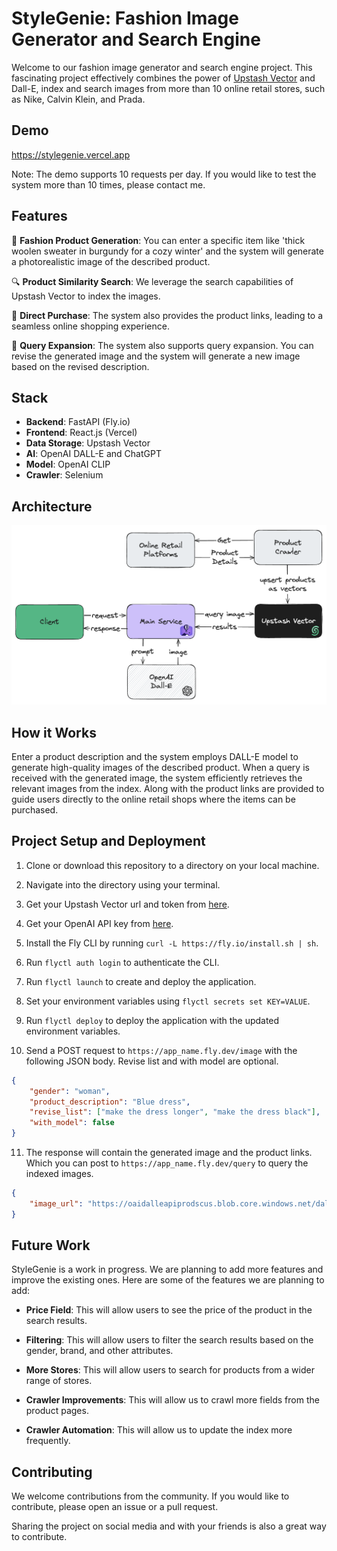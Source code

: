 # StyleGenie: Fashion Image Generator and Search Engine

Welcome to our fashion image generator and search engine project. This fascinating project effectively combines the power of [Upstash Vector](https://upstash.com/vector) and Dall-E, index and search images from more than 10 online retail stores, such as Nike, Calvin Klein, and Prada.

## Demo

https://stylegenie.vercel.app

Note: The demo supports 10 requests per day. If you would like to test the system more than 10 times, please contact me.

## Features

👗 **Fashion Product Generation**: You can enter a specific item like 'thick woolen sweater in burgundy for a cozy winter' and the system will generate a photorealistic image of the described product. 

🔍 **Product Similarity Search**: We leverage the search capabilities of Upstash Vector to index the images. 

🛒 **Direct Purchase**: The system also provides the product links, leading to a seamless online shopping experience.

👀 **Query Expansion**: The system also supports query expansion. You can revise the generated image and the system will generate a new image based on the revised description.

## Stack

- **Backend**: FastAPI (Fly.io)
- **Frontend**: React.js (Vercel)
- **Data Storage**: Upstash Vector
- **AI**: OpenAI DALL-E and ChatGPT
- **Model**: OpenAI CLIP
- **Crawler**: Selenium

## Architecture

![Structure](https://github.com/upstash/stylegenie/blob/master/architecture.png)

## How it Works

Enter a product description and the system employs DALL-E model to generate high-quality images of the described product. When a query is received with the generated image, the system efficiently retrieves the relevant images from the index. Along with the product links are provided to guide users directly to the online retail shops where the items can be purchased.

## Project Setup and Deployment

1. Clone or download this repository to a directory on your local machine.

2. Navigate into the directory using your terminal.

3. Get your Upstash Vector url and token from [here](https://www.upstash.com).

4. Get your OpenAI API key from [here](https://help.openai.com/en/articles/4936850-where-do-i-find-my-api-key).

5. Install the Fly CLI by running `curl -L https://fly.io/install.sh | sh`.

6. Run `flyctl auth login` to authenticate the CLI.

7. Run `flyctl launch` to create and deploy the application.

8. Set your environment variables using `flyctl secrets set KEY=VALUE`.

9. Run `flyctl deploy` to deploy the application with the updated environment variables.

10. Send a POST request to `https://app_name.fly.dev/image` with the following JSON body. Revise list and with model are optional.

```json
{
    "gender": "woman",
    "product_description": "Blue dress",
    "revise_list": ["make the dress longer", "make the dress black"],
    "with_model": false
}
```

11. The response will contain the generated image and the product links. Which you can post to `https://app_name.fly.dev/query` to query the indexed images.

```json
{
    "image_url": "https://oaidalleapiprodscus.blob.core.windows.net/dalle/0d3e3e3e-3e3e-3e3e-3e3e-3e3e3e3e3e3e",
}
```

## Future Work

StyleGenie is a work in progress. We are planning to add more features and improve the existing ones. Here are some of the features we are planning to add:

- **Price Field**: This will allow users to see the price of the product in the search results.

- **Filtering**: This will allow users to filter the search results based on the gender, brand, and other attributes.

- **More Stores**: This will allow users to search for products from a wider range of stores.

- **Crawler Improvements**: This will allow us to crawl more fields from the product pages.

- **Crawler Automation**: This will allow us to update the index more frequently.


## Contributing

We welcome contributions from the community. If you would like to contribute, please open an issue or a pull request. 

Sharing the project on social media and with your friends is also a great way to contribute.
